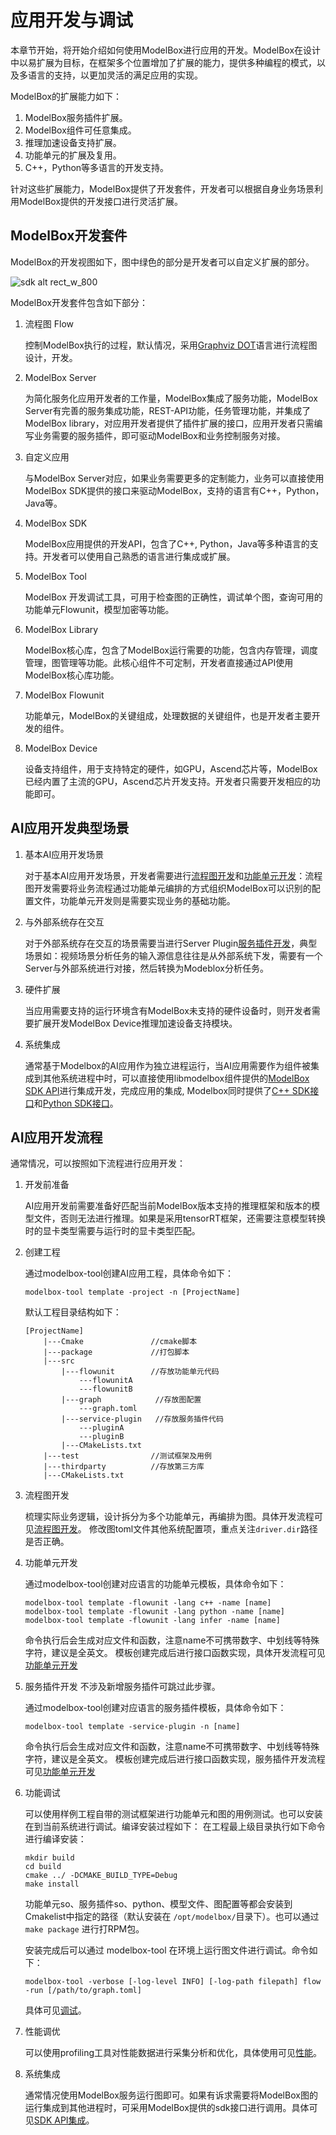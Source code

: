 # 应用开发与调试

本章节开始，将开始介绍如何使用ModelBox进行应用的开发。ModelBox在设计中以易扩展为目标，在框架多个位置增加了扩展的能力，提供多种编程的模式，以及多语言的支持，以更加灵活的满足应用的实现。

ModelBox的扩展能力如下：

1. ModelBox服务插件扩展。
1. ModelBox组件可任意集成。
1. 推理加速设备支持扩展。
1. 功能单元的扩展及复用。
1. C++，Python等多语言的开发支持。

针对这些扩展能力，ModelBox提供了开发套件，开发者可以根据自身业务场景利用ModelBox提供的开发接口进行灵活扩展。

## ModelBox开发套件

ModelBox的开发视图如下，图中绿色的部分是开发者可以自定义扩展的部分。

![sdk alt rect_w_800](../assets/images/figure/develop/sdk.png)

ModelBox开发套件包含如下部分：

1. 流程图 Flow

    控制ModelBox执行的过程，默认情况，采用[Graphviz DOT](https://www.graphviz.org/pdf/dotguide.pdf)语言进行流程图设计，开发。

2. ModelBox Server

    为简化服务化应用开发者的工作量，ModelBox集成了服务功能，ModelBox Server有完善的服务集成功能，REST-API功能，任务管理功能，并集成了ModelBox library，对应用开发者提供了插件扩展的接口，应用开发者只需编写业务需要的服务插件，即可驱动ModelBox和业务控制服务对接。

3. 自定义应用

    与ModelBox Server对应，如果业务需要更多的定制能力，业务可以直接使用ModelBox SDK提供的接口来驱动ModelBox，支持的语言有C++，Python，Java等。

4. ModelBox SDK

    ModelBox应用提供的开发API，包含了C++, Python，Java等多种语言的支持。开发者可以使用自己熟悉的语言进行集成或扩展。

5. ModelBox Tool

    ModelBox 开发调试工具，可用于检查图的正确性，调试单个图，查询可用的功能单元Flowunit，模型加密等功能。

6. ModelBox Library

    ModelBox核心库，包含了ModelBox运行需要的功能，包含内存管理，调度管理，图管理等功能。此核心组件不可定制，开发者直接通过API使用ModelBox核心库功能。

7. ModelBox Flowunit

    功能单元，ModelBox的关键组成，处理数据的关键组件，也是开发者主要开发的组件。

8. ModelBox Device

    设备支持组件，用于支持特定的硬件，如GPU，Ascend芯片等，ModelBox已经内置了主流的GPU，Ascend芯片开发支持。开发者只需要开发相应的功能即可。

## AI应用开发典型场景

1. 基本AI应用开发场景

   对于基本AI应用开发场景，开发者需要进行[流程图开发](flow/flow.md)和[功能单元开发](flowunit/flowunit.md)：流程图开发需要将业务流程通过功能单元编排的方式组织ModelBox可以识别的配置文件，功能单元开发则是需要实现业务的基础功能。

1. 与外部系统存在交互

   对于外部系统存在交互的场景需要当进行Server Plugin[服务插件开发](service-plugin/service-plugin.md)，典型场景如：视频场景分析任务的输入源信息往往是从外部系统下发，需要有一个Server与外部系统进行对接，然后转换为Modeblox分析任务。

1. 硬件扩展

   当应用需要支持的运行环境含有ModelBox未支持的硬件设备时，则开发者需要扩展开发ModelBox Device推理加速设备支持模块。

1. 系统集成

   通常基于Modelbox的AI应用作为独立进程运行，当AI应用需要作为组件被集成到其他系统进程中时，可以直接使用libmodelbox组件提供的[ModelBox SDK API](../custom-app-mode/sdk.md)进行集成开发，完成应用的集成, Modelbox同时提供了[C++ SDK接口](../custom-app-mode/c++.md)和[Python SDK接口](../custom-app-mode/python.md)。

## AI应用开发流程

通常情况，可以按照如下流程进行应用开发：

1. 开发前准备

    AI应用开发前需要准备好匹配当前ModelBox版本支持的推理框架和版本的模型文件，否则无法进行推理。如果是采用tensorRT框架，还需要注意模型转换时的显卡类型需要与运行时的显卡类型匹配。

1. 创建工程

    通过modelbox-tool创建AI应用工程，具体命令如下：

    ```shell
    modelbox-tool template -project -n [ProjectName]
    ```

    默认工程目录结构如下：

    ```shell
    [ProjectName]
        |---Cmake               //cmake脚本
        |---package             //打包脚本
        |---src
            |---flowunit        //存放功能单元代码
                ---flowunitA
                ---flowunitB
            |---graph            //存放图配置
                ---graph.toml
            |---service-plugin   //存放服务插件代码
                ---pluginA
                ---pluginB
            |---CMakeLists.txt
        |---test                //测试框架及用例
        |---thirdparty          //存放第三方库
        |---CMakeLists.txt
    ```

1. 流程图开发

    梳理实际业务逻辑，设计拆分为多个功能单元，再编排为图。具体开发流程可见[流程图开发](flow/flow.md)。
    修改图toml文件其他系统配置项，重点关注`driver.dir`路径是否正确。

1. 功能单元开发

    通过modelbox-tool创建对应语言的功能单元模板，具体命令如下：

    ```shell
    modelbox-tool template -flowunit -lang c++ -name [name] 
    modelbox-tool template -flowunit -lang python -name [name] 
    modelbox-tool template -flowunit -lang infer -name [name] 
    ```

    命令执行后会生成对应文件和函数，注意name不可携带数字、中划线等特殊字符，建议是全英文。
    模板创建完成后进行接口函数实现，具体开发流程可见[功能单元开发](flowunit/flowunit.md)

1. 服务插件开发
    不涉及新增服务插件可跳过此步骤。

    通过modelbox-tool创建对应语言的服务插件模板，具体命令如下：

    ```shell
    modelbox-tool template -service-plugin -n [name]
    ```

    命令执行后会生成对应文件和函数，注意name不可携带数字、中划线等特殊字符，建议是全英文。
    模板创建完成后进行接口函数实现，服务插件开发流程可见[功能单元开发](service-plugin/service-plugin.md)

1. 功能调试

    可以使用样例工程自带的测试框架进行功能单元和图的用例测试。也可以安装在到当前系统进行调试。编译安装过程如下：
    在工程最上级目录执行如下命令进行编译安装：

    ```shell
    mkdir build
    cd build
    cmake ../ -DCMAKE_BUILD_TYPE=Debug
    make install
    ```

    功能单元so、服务插件so、python、模型文件、图配置等都会安装到Cmakelist中指定的路径（默认安装在 `/opt/modelbox/`目录下）。也可以通过 `make package` 进行打RPM包。

    安装完成后可以通过 modelbox-tool 在环境上运行图文件进行调试。命令如下：

    ```shell
    modelbox-tool -verbose [-log-level INFO] [-log-path filepath] flow -run [/path/to/graph.toml]
    ```

    具体可见[调试](../debug/code-debug.md)。
1. 性能调优

   可以使用profiling工具对性能数据进行采集分析和优化，具体使用可见[性能](../debug/profiling.md)。

1. 系统集成

   通常情况使用ModelBox服务运行图即可。如果有诉求需要将ModelBox图的运行集成到其他进程时，可采用ModelBox提供的sdk接口进行调用。具体可见[SDK API集成](../custom-app-mode/sdk.md)。  
